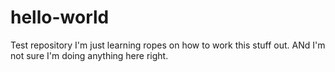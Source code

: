 # hello-world
Test repository
I'm just learning ropes on how to work this stuff out.
ANd I'm not sure I'm doing anything here right.
